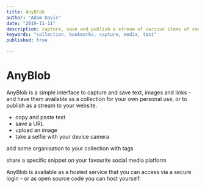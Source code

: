 ```yaml
---
title: AnyBlob
author: "Adam Davis"
date: "2019-11-11"
description: capture, save and publish a stream of various items of content
keywords: "collection, bookmarks, capture, media, text"
published: true

---
```


# AnyBlob

AnyBlob is a simple interface to capture and save text, images and links - and have them available as a collection for your own personal use, or to publish as a stream to your website. 

- copy and paste text
- save a URL
- upload an image
- take a selfie with your device camera

add some organisation to your collection with tags

share a specific snippet on your favourite social media platform

AnyBlob is available as a hosted service that you can access via a secure login - or as open source code you can host yourself. 